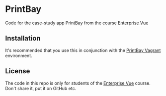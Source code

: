 # PrintBay

Code for the case-study app PrintBay from the course [Enterprise Vue](https://vuejsdevelopers.com/courses/enterprise-vue)

## Installation

It's recommended that you use this in conjunction with the [PrintBay Vagrant](https://bitbucket.org/enterprisevue/printbay-vagrant) environment.

## License

The code in this repo is only for students of the [Enterprise Vue](https://vuejsdevelopers.com/courses/enterprise-vue) course. Don't share it, put it on GitHub etc.
